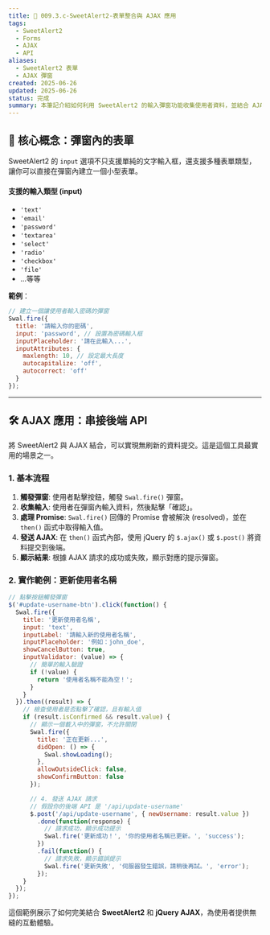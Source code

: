 ```yaml
---
title: 📌 009.3.c-SweetAlert2-表單整合與 AJAX 應用
tags:
  - SweetAlert2
  - Forms
  - AJAX
  - API
aliases:
  - SweetAlert2 表單
  - AJAX 彈窗
created: 2025-06-26
updated: 2025-06-26
status: 完成
summary: 本筆記介紹如何利用 SweetAlert2 的輸入彈窗功能收集使用者資料，並結合 AJAX 實現非同步資料提交，提供無刷新的互動體驗。
---
```


## 📘 核心概念：彈窗內的表單

SweetAlert2 的 `input` 選項不只支援單純的文字輸入框，還支援多種表單類型，讓你可以直接在彈窗內建立一個小型表單。

#### **支援的輸入類型 (input)**

- `'text'`
- `'email'`
- `'password'`
- `'textarea'`
- `'select'`
- `'radio'`
- `'checkbox'`
- `'file'`
- ...等等

**範例**：
```javascript
// 建立一個讓使用者輸入密碼的彈窗
Swal.fire({
  title: '請輸入你的密碼',
  input: 'password', // 設置為密碼輸入框
  inputPlaceholder: '請在此輸入...',
  inputAttributes: {
    maxlength: 10, // 設定最大長度
    autocapitalize: 'off',
    autocorrect: 'off'
  }
});
```

---

## 🛠️ AJAX 應用：串接後端 API

將 SweetAlert2 與 AJAX 結合，可以實現無刷新的資料提交。這是這個工具最實用的場景之一。

### 1. **基本流程**

1. **觸發彈窗**: 使用者點擊按鈕，觸發 `Swal.fire()` 彈窗。
2. **收集輸入**: 使用者在彈窗內輸入資料，然後點擊「確認」。
3. **處理 Promise**: `Swal.fire()` 回傳的 Promise 會被解決 (resolved)，並在 `then()` 函式中取得輸入值。
4. **發送 AJAX**: 在 `then()` 函式內部，使用 jQuery 的 `$.ajax()` 或 `$.post()` 將資料提交到後端。
5. **顯示結果**: 根據 AJAX 請求的成功或失敗，顯示對應的提示彈窗。

### 2. **實作範例：更新使用者名稱**

```javascript
// 點擊按鈕觸發彈窗
$('#update-username-btn').click(function() {
  Swal.fire({
    title: '更新使用者名稱',
    input: 'text',
    inputLabel: '請輸入新的使用者名稱',
    inputPlaceholder: '例如：john_doe',
    showCancelButton: true,
    inputValidator: (value) => {
      // 簡單的輸入驗證
      if (!value) {
        return '使用者名稱不能為空！';
      }
    }
  }).then((result) => {
    // 檢查使用者是否點擊了確認，且有輸入值
    if (result.isConfirmed && result.value) {
      // 顯示一個載入中的彈窗，不允許關閉
      Swal.fire({
        title: '正在更新...',
        didOpen: () => {
          Swal.showLoading();
        },
        allowOutsideClick: false,
        showConfirmButton: false
      });

      // 4. 發送 AJAX 請求
      // 假設你的後端 API 是 '/api/update-username'
      $.post('/api/update-username', { newUsername: result.value })
        .done(function(response) {
          // 請求成功，顯示成功提示
          Swal.fire('更新成功！', '你的使用者名稱已更新。', 'success');
        })
        .fail(function() {
          // 請求失敗，顯示錯誤提示
          Swal.fire('更新失敗', '伺服器發生錯誤，請稍後再試。', 'error');
        });
    }
  });
});
```

這個範例展示了如何完美結合 **SweetAlert2** 和 **jQuery AJAX**，為使用者提供無縫的互動體驗。